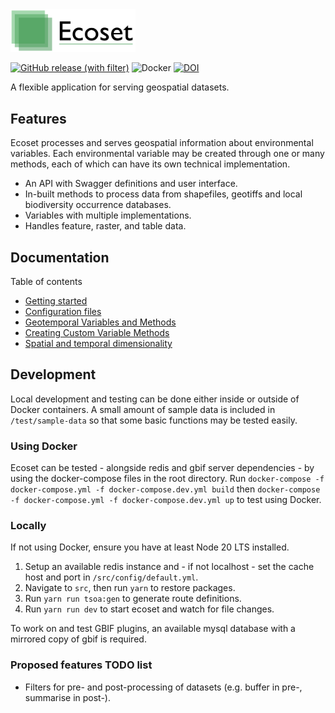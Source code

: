 <img alt="ecoset" src="docs/images/ecoset-logo.png" width=200>

<a href="https://github.com/AndrewIOM/ecoset/pkgs/container/ecoset-vnext%2Fimage">![GitHub release (with filter)](https://img.shields.io/github/v/release/AndrewIOM/ecoset?label=Container%20registry&color=%2351BB93)</a>
![Docker](https://github.com/AndrewIOM/ecoset-vnext/workflows/Docker/badge.svg)
[![DOI](https://zenodo.org/badge/DOI/10.5281/zenodo.10256946.svg)](https://doi.org/10.5281/zenodo.10256946)

A flexible application for serving geospatial datasets.

## Features

Ecoset processes and serves geospatial information about environmental variables. Each environmental variable may be created through one or many methods, each of which can have its own technical implementation. 

- An API with Swagger definitions and user interface.
- In-built methods to process data from shapefiles, geotiffs and local biodiversity occurrence databases.
- Variables with multiple implementations.
- Handles feature, raster, and table data. 

## Documentation

Table of contents

* [Getting started](/docs/gettting-started.md)
* [Configuration files](/docs/configuration.md)
* [Geotemporal Variables and Methods](/docs/variables.md)
* [Creating Custom Variable Methods](/docs/custom-methods.md)
* [Spatial and temporal dimensionality](/docs/dimensions.md)

## Development

Local development and testing can be done either inside or outside of Docker containers. A small amount of sample data is included in ``/test/sample-data`` so that some basic functions may be tested easily.

### Using Docker

Ecoset can be tested - alongside redis and gbif server dependencies - by using the docker-compose files in the root directory. Run ``docker-compose -f docker-compose.yml -f docker-compose.dev.yml build`` then ``docker-compose -f docker-compose.yml -f docker-compose.dev.yml up`` to test using Docker.

### Locally

If not using Docker, ensure you have at least Node 20 LTS installed. 

1. Setup an available redis instance and - if not localhost - set the cache host and port in ``/src/config/default.yml``.
2. Navigate to ``src``, then run ``yarn`` to restore packages.
3. Run ``yarn run tsoa:gen`` to generate route definitions.
4. Run ``yarn run dev`` to start ecoset and watch for file changes.

To work on and test GBIF plugins, an available mysql database with a mirrored copy of gbif is required. 

### Proposed features TODO list

- Filters for pre- and post-processing of datasets (e.g. buffer in pre-, summarise in post-).
